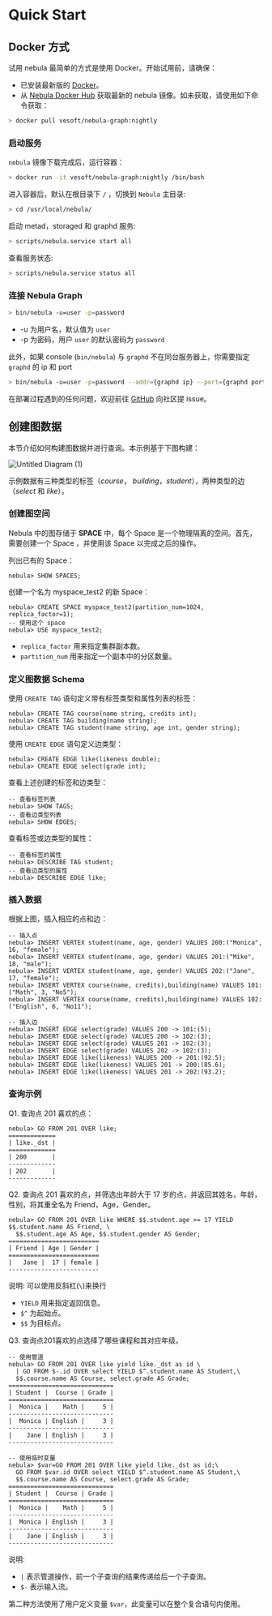 # Quick Start

## Docker 方式

试用 nebula 最简单的方式是使用 Docker。开始试用前，请确保：

- 已安装最新版的 [Docker](https://docs.docker.com/)。
- 从 [Nebula Docker Hub](https://hub.docker.com/r/vesoft/nebula-graph) 获取最新的 nebula 镜像。如未获取，请使用如下命令获取：

```bash
> docker pull vesoft/nebula-graph:nightly
```

### 启动服务

`nebula` 镜像下载完成后，运行容器：

```bash
> docker run -it vesoft/nebula-graph:nightly /bin/bash
```

进入容器后，默认在根目录下 `/` ，切换到 `Nebula` 主目录:

```bash
> cd /usr/local/nebula/
```

启动 metad，storaged 和 graphd 服务:

```bash
> scripts/nebula.service start all
```

查看服务状态:

```bash
> scripts/nebula.service status all
```

### 连接 Nebula Graph

```bash
> bin/nebula -u=user -p=password
```

- -u 为用户名，默认值为 `user`
- -p 为密码，用户 `user` 的默认密码为 `password`

此外，如果 console (`bin/nebula`) 与 `graphd` 不在同台服务器上，你需要指定 `graphd` 的 ip 和 port

```bash
> bin/nebula -u=user -p=password --addr={graphd ip} --port={graphd port}
```

在部署过程遇到的任何问题，欢迎前往 [GitHub](https://github.com/vesoft-inc/nebula/issues) 向社区提 issue。

## 创建图数据

本节介绍如何构建图数据并进行查询。本示例基于下图构建：

![Untitled Diagram (1)](https://user-images.githubusercontent.com/51590253/60649144-0774c980-9e74-11e9-86d6-bad1653e70ba.png)

示例数据有三种类型的标签（_course_， _building_，_student_），两种类型的边（_select_ 和 _like_）。

### 创建图空间

Nebula 中的图存储于 **SPACE** 中，每个 Space 是一个物理隔离的空间。首先，需要创建一个 Space ，并使用该 Space 以完成之后的操作。

列出已有的 Space：

```ngql
nebula> SHOW SPACES;
```

创建一个名为 myspace_test2 的新 Space：

```ngql
nebula> CREATE SPACE myspace_test2(partition_num=1024, replica_factor=1);
-- 使用这个 space
nebula> USE myspace_test2;
```

- `replica_factor` 用来指定集群副本数。
- `partition_num` 用来指定一个副本中的分区数量。

### 定义图数据 Schema

使用 `CREATE TAG` 语句定义带有标签类型和属性列表的标签：

```ngql
nebula> CREATE TAG course(name string, credits int);
nebula> CREATE TAG building(name string);
nebula> CREATE TAG student(name string, age int, gender string);
```

使用 `CREATE EDGE` 语句定义边类型：

```ngql
nebula> CREATE EDGE like(likeness double);
nebula> CREATE EDGE select(grade int);
```

查看上述创建的标签和边类型：

```ngql
-- 查看标签列表
nebula> SHOW TAGS;
-- 查看边类型列表
nebula> SHOW EDGES;
```

查看标签或边类型的属性：

```ngql
-- 查看标签的属性
nebula> DESCRIBE TAG student;
-- 查看边类型的属性
nebula> DESCRIBE EDGE like;
```

### 插入数据

根据上图，插入相应的点和边：

```ngql
-- 插入点
nebula> INSERT VERTEX student(name, age, gender) VALUES 200:("Monica", 16, "female");
nebula> INSERT VERTEX student(name, age, gender) VALUES 201:("Mike", 18, "male");
nebula> INSERT VERTEX student(name, age, gender) VALUES 202:("Jane", 17, "female");
nebula> INSERT VERTEX course(name, credits),building(name) VALUES 101:("Math", 3, "No5");
nebula> INSERT VERTEX course(name, credits),building(name) VALUES 102:("English", 6, "No11");

-- 插入边
nebula> INSERT EDGE select(grade) VALUES 200 -> 101:(5);
nebula> INSERT EDGE select(grade) VALUES 200 -> 102:(3);
nebula> INSERT EDGE select(grade) VALUES 201 -> 102:(3);
nebula> INSERT EDGE select(grade) VALUES 202 -> 102:(3);
nebula> INSERT EDGE like(likeness) VALUES 200 -> 201:(92.5);
nebula> INSERT EDGE like(likeness) VALUES 201 -> 200:(85.6);
nebula> INSERT EDGE like(likeness) VALUES 201 -> 202:(93.2);
```

### 查询示例

Q1. 查询点 201 喜欢的点：

```ngql
nebula> GO FROM 201 OVER like;
=============
| like._dst |
=============
| 200       |
-------------
| 202       |
-------------
```

Q2. 查询点 201 喜欢的点，并筛选出年龄大于 17 岁的点，并返回其姓名，年龄，性别，将其重全名为 Friend，Age，Gender。

```ngql
nebula> GO FROM 201 OVER like WHERE $$.student.age >= 17 YIELD $$.student.name AS Friend, \
  $$.student.age AS Age, $$.student.gender AS Gender;
=========================
| Friend | Age | Gender |
=========================
|   Jane |  17 | female |
-------------------------
```

说明: 可以使用反斜杠(`\`)来换行

- `YIELD` 用来指定返回信息。
- `$^` 为起始点。
- `$$` 为目标点。

Q3. 查询点201喜欢的点选择了哪些课程和其对应年级。

```ngql
-- 使用管道
nebula> GO FROM 201 OVER like yield like._dst as id \
  | GO FROM $-.id OVER select YIELD $^.student.name AS Student,\
  $$.course.name AS Course, select.grade AS Grade;
=============================
| Student |  Course | Grade |
=============================
|  Monica |    Math |     5 |
-----------------------------
|  Monica | English |     3 |
-----------------------------
|    Jane | English |     3 |
-----------------------------

-- 使用临时变量
nebula> $var=GO FROM 201 OVER like yield like._dst as id;\
  GO FROM $var.id OVER select YIELD $^.student.name AS Student,\
  $$.course.name AS Course, select.grade AS Grade;
=============================
| Student |  Course | Grade |
=============================
|  Monica |    Math |     5 |
-----------------------------
|  Monica | English |     3 |
-----------------------------
|    Jane | English |     3 |
-----------------------------
```

说明:

- `|` 表示管道操作，前一个子查询的结果传递给后一个子查询。
- `$-` 表示输入流。

第二种方法使用了用户定义变量 `$var`，此变量可以在整个复合语句内使用。
